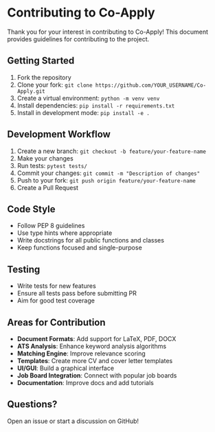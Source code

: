 # Contributing to Co-Apply

Thank you for your interest in contributing to Co-Apply! This document provides guidelines for contributing to the project.

## Getting Started

1. Fork the repository
2. Clone your fork: `git clone https://github.com/YOUR_USERNAME/Co-Apply.git`
3. Create a virtual environment: `python -m venv venv`
4. Install dependencies: `pip install -r requirements.txt`
5. Install in development mode: `pip install -e .`

## Development Workflow

1. Create a new branch: `git checkout -b feature/your-feature-name`
2. Make your changes
3. Run tests: `pytest tests/`
4. Commit your changes: `git commit -m "Description of changes"`
5. Push to your fork: `git push origin feature/your-feature-name`
6. Create a Pull Request

## Code Style

- Follow PEP 8 guidelines
- Use type hints where appropriate
- Write docstrings for all public functions and classes
- Keep functions focused and single-purpose

## Testing

- Write tests for new features
- Ensure all tests pass before submitting PR
- Aim for good test coverage

## Areas for Contribution

- **Document Formats**: Add support for LaTeX, PDF, DOCX
- **ATS Analysis**: Enhance keyword analysis algorithms
- **Matching Engine**: Improve relevance scoring
- **Templates**: Create more CV and cover letter templates
- **UI/GUI**: Build a graphical interface
- **Job Board Integration**: Connect with popular job boards
- **Documentation**: Improve docs and add tutorials

## Questions?

Open an issue or start a discussion on GitHub!
